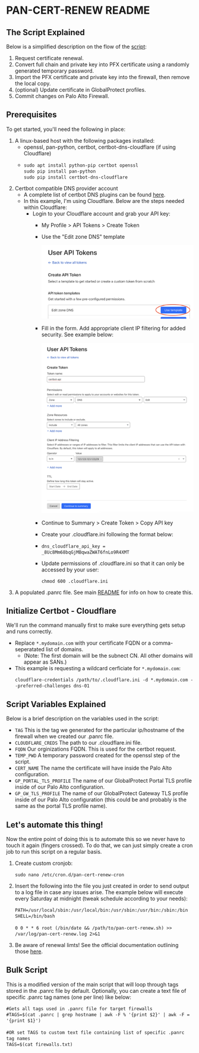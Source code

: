 # PAN-CERT-RENEW README

## The Script Explained

Below is a simplified description on the flow of the [script](pan-cert-renew.sh):
1. Request certificate renewal.
2. Convert full chain and private key into PFX certificate using a randomly generated temporary password.
3. Import the PFX certificate and private key into the firewall, then remove the local copy.
4. (optional) Update certificate in GlobalProtect profiles.
5. Commit changes on Palo Alto Firewall.

## Prerequisites

To get started, you'll need the following in place:
1. A linux-based host with the following packages installed:
   - openssl, pan-python, certbot, certbot-dns-cloudflare (if using Cloudflare)
   - ```
     sudo apt install python-pip certbot openssl
     sudo pip install pan-python
     sudo pip install certbot-dns-cloudflare
     ```
2. Certbot compatible DNS provider account
   - A complete list of certbot DNS plugins can be found [here](https://eff-certbot.readthedocs.io/en/latest/using.html#dns-plugins).
   - In this example, I'm using Cloudflare. Below are the steps needed within Cloudflare:
     - Login to your Cloudflare account and grab your API key:
       - My Profile > API Tokens > Create Token
       - Use the "Edit zone DNS" template
         
         ![image](/images/pan-cert-renew-cloudflare-02.png)
         
       - Fill in the form. Add appropriate client IP filtering for added security. See example below:
         
         ![image](/images/pan-cert-renew-cloudflare-01.png)
         
       - Continue to Summary > Create Token > Copy API key
       - Create your .cloudflare.ini following the format below:
       - ```
         dns_cloudflare_api_key = _8Uc8Mm68bqGjMBqwaZWAT6fnLo9R4XMT
         ```
       - Update permissions of .cloudflare.ini so that it can only be accessed by your user:
         ```
         chmod 600 .cloudflare.ini
         ```
3. A populated .panrc file. See main [README](/README.md) for info on how to create this.

## Initialize Certbot - Cloudflare

We'll run the command manually first to make sure everything gets setup and runs correctly. 

- Replace `*.mydomain.com` with your certificate FQDN or a comma-seperatated list of domains.
  - (Note: The first domain will be the subnect CN. All other domains will appear as SANs.)
- This example is requesting a wildcard cerficiate for `*.mydomain.com`:
  ```
  cloudflare-credentials /path/to/.cloudflare.ini -d *.mydomain.com --preferred-challenges dns-01
  ```

## Script Variables Explained

Below is a brief description on the variables used in the script:
- `TAG` This is the tag we generated for the particular ip/hostname of the firewall when we created our .panrc file.
- `CLOUDFLARE_CREDS` The path to our .cloudflare.ini file.
- `FQDN` Our orginizations FQDN. This is used for the certbot request.
- `TEMP_PWD` A temporary password created for the openssl step of the script.
- `CERT_NAME` The name the certificate will have inside the Palo Alto configuration.
- `GP_PORTAL_TLS_PROFILE` The name of our GlobalProtect Portal TLS profile inside of our Palo Alto configuration.
- `GP_GW_TLS_PROFILE` The name of our GlobalProtect Gateway TLS profile inside of our Palo Alto configuration (this could be and probably is the same as the portal TLS profile name).

## Let's automate this thing!

Now the entire point of doing this is to automate this so we never have to touch it again (fingers crossed). To do that, we can just simply create a cron job to run this script on a regular basis. 

1. Create custom cronjob:
   ```
   sudo nano /etc/cron.d/pan-cert-renew-cron
   ```
2. Insert the following into the file you just created in order to send output to a log file in case any issues arise. The example below will execute every Saturday at midnight (tweak schedule according to your needs):
   ```
   PATH=/usr/local/sbin:/usr/local/bin:/usr/sbin:/usr/bin:/sbin:/bin
   SHELL=/bin/bash

   0 0 * * 6 root (/bin/date && /path/to/pan-cert-renew.sh) >> /var/log/pan-cert-renew.log 2>&1
   ```
3. Be aware of renewal limts! See the official documentation outlining those [here](https://letsencrypt.org/docs/rate-limits/).

## Bulk Script
This is a modified version of the main script that will loop through tags stored in the .panrc file by default. Optionally, you can create a text file of specific .panrc tag names (one per line) like below:
```
#Gets all tags used in .panrc file for target firewalls
#TAGS=$(cat .panrc | grep hostname | awk -F % '{print $2}' | awk -F = '{print $1}')

#OR set TAGS to custom text file containing list of specific .panrc tag names
TAGS=$(cat firewalls.txt)
```
